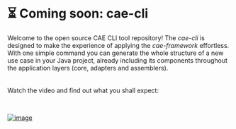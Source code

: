 # ⏳ Coming soon: cae-cli
Welcome to the open source CAE CLI tool repository! The _cae-cli_ is designed to make the experience of applying the _cae-framework_ effortless. With one simple command you can generate the whole structure of a new use case in your Java project, already including its components throughout the application layers (core, adapters and assemblers).
<br><br><br>
Watch the video and find out what you shall expect:

<br>

[![image](https://github.com/clean-arch-enablers-project/cae-cli/assets/60593328/c4c79b0c-4b64-4706-a630-8d07be3f55be)](https://www.youtube.com/watch?v=pNUhqalZOLw)


